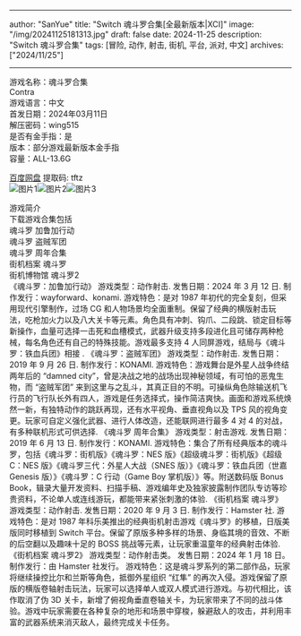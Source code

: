 
---
author: "SanYue"
title: "Switch 魂斗罗合集[全最新版本|XCI]"
image: "/img/20241125181313.jpg"
draft: false
date: 2024-11-25
description: "Switch 魂斗罗合集"
tags: [冒险, 动作, 射击, 街机, 平台, 派对, 中文]
archives: ["2024/11/25"]

---

游戏名称：魂斗罗合集   
Contra    
游戏语言：中文  
首发日期：2024年03月11日  
解压密码：wing515  
是否有金手指：是  
版本：部分游戏最新版本金手指   
容量：ALL-13.6G

[百度网盘](https://pan.baidu.com/s/1y1H4BfS2tTdeUHzGrWlrUQ) 提取码: tftz  
![图片1](/img/scojak.jpg)![图片2](/img/scojan.jpg)![图片3](/img/scojao.jpg)  

游戏简介  
下载游戏合集包括  
魂斗罗 加鲁加行动  
魂斗罗  盗贼军团  
魂斗罗  周年合集  
街机档案 魂斗罗  
街机博物馆 魂斗罗2  
《魂斗罗：加鲁加行动》
游戏类型：动作射击.
发售日期：2024 年 3 月 12 日.
制作发行：wayforward、konami.
游戏特色：是对 1987 年初代的完全复刻，但采用现代引擎制作，过场 CG 和人物场景均全面重制。保留了经典的横版射击玩法，吃枪加火力以及八大关卡等元素。角色具有冲刺、钩爪、二段跳、锁定目标等新操作，血量可选择一击死和血槽模式，武器升级支持多段进化且可储存两种枪械，每名角色还有自己的特殊技能。游戏最多支持 4 人同屏游戏，结局与《魂斗罗：铁血兵团》相接 .
《魂斗罗：盗贼军团》
游戏类型：动作射击.
发售日期：2019 年 9 月 26 日.
制作发行：KONAMI.
游戏特色：游戏舞台是外星人战争终结两年后的 “damned city”，曾是决战之地的战场出现神秘领域，有可怕的恶鬼生物，而 “盗贼军团” 来到这里与之乱斗，其真正目的不明。可操纵角色除输送机飞行员的飞行队长外有四人，游戏是任务选择式，操作简洁爽快。画面和游戏系统焕然一新，有独特动作的跳跃再现，还有水平视角、垂直视角以及 TPS 风的视角变更。玩家可自定义强化武器、进行人体改造，还能联网进行最多 4 对 4 的对战，有多种联机形式可供选择.
《魂斗罗 周年合集》
游戏类型：射击游戏.
发售日期：2019 年 6 月 13 日.
制作发行：KONAMI.
游戏特色：集合了所有经典版本的魂斗罗，包括《魂斗罗：街机版》《魂斗罗：NES 版》《超级魂斗罗：街机版》《超级 C：NES 版》《魂斗罗三代：外星人大战（SNES 版）》《魂斗罗：铁血兵团（世嘉 Genesis 版）》《魂斗罗：C 行动（Game Boy 掌机版）》等。附送数码版 Bonus Book，辑录大量开发资料、扫描手稿、游戏编年史及独家披露制作团队专访等珍贵资料，不论单人或连线游玩，都能带来紧张刺激的体验.
《街机档案 魂斗罗》
游戏类型：动作射击.
发售日期：2020 年 9 月 3 日.
制作发行：Hamster 社.
游戏特色：是对 1987 年科乐美推出的经典街机射击游戏《魂斗罗》的移植，日版美版同时移植到 Switch 平台。保留了原版多种多样的场景、身临其境的音效、不断的后空翻以及趣味十足的 BOSS 挑战等元素，让玩家重温童年的经典射击体验.  
《街机档案 魂斗罗2》
游戏类型：动作射击类。
发售日期：2024 年 1 月 18 日。
制作发行：由 Hamster 社发行。
游戏特色：这是魂斗罗系列的第二部作品，玩家将继续操控比尔和兰斯等角色，抵御外星组织 “红隼” 的再次入侵。游戏保留了原版的横版卷轴射击玩法，玩家可以选择单人或双人模式进行游戏。与初代相比，该作取消了伪 3D 关卡，新增了俯视角垂直卷轴关卡，为玩家带来了不同的战斗体验。游戏中玩家需要在各种复杂的地形和场景中穿梭，躲避敌人的攻击，并利用丰富的武器系统来消灭敌人，最终完成关卡任务。
